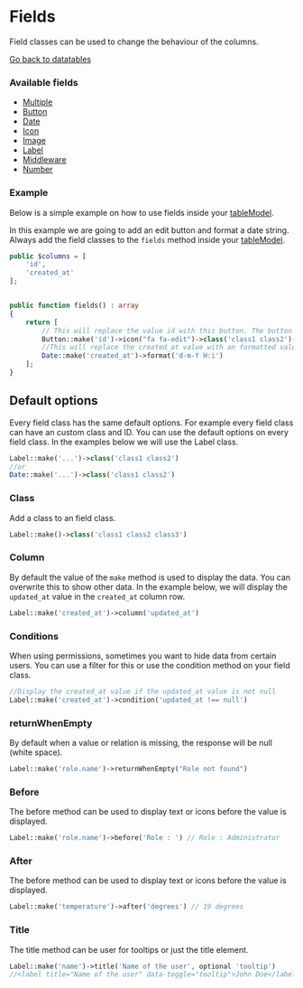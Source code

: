 # Fields
Field classes can be used to change the behaviour of the columns. 

[Go back to datatables](https://singlequote.github.io/Laravel-datatables)

### Available fields
- [Multiple](https://singlequote.github.io/Laravel-datatables/fields/multiple)
- [Button](https://singlequote.github.io/Laravel-datatables/fields/button)
- [Date](https://singlequote.github.io/Laravel-datatables/fields/date)
- [Icon](https://singlequote.github.io/Laravel-datatables/fields/icon)
- [Image](https://singlequote.github.io/Laravel-datatables/fields/image)
- [Label](https://singlequote.github.io/Laravel-datatables/fields/label)
- [Middleware](https://singlequote.github.io/Laravel-datatables/fields/middleware)
- [Number](https://singlequote.github.io/Laravel-datatables/fields/number)


### Example
Below is a simple example on how to use fields inside your [tableModel](https://singlequote.github.io/Laravel-datatables/table-models). 

In this example we are going to add an edit button and format a date string.
Always add the field classes to the `fields` method inside your [tableModel](https://singlequote.github.io/Laravel-datatables/table-models).
```php
public $columns = [
    'id',
    'created_at'
];


public function fields() : array
{
    return [
        // This will replace the value id with this button. The button will be clickable and has an icon and 2 classes
        Button::make('id')->icon("fa fa-edit")->class('class1 class2')->route('my-route.edit', 'id'),
        //This will replace the created_at value with an formatted value. The format will be day-month-year hour:minutes
        Date::make('created_at')->format('d-m-Y H:i')
    ];
}
```

## Default options
Every field class has the same default options. For example every field class can have an custom class and ID.
You can use the default options on every field class. In the examples below we will use the Label class.
```php
Label::make('...')->class('class1 class2')
//or
Date::make('...')->class('class1 class2')
```

### Class
Add a class to an field class. 
```php
Label::make()->class('class1 class2 class3')
```

### Column
By default the value of the `make` method is used to display the data. You can overwrite this to show other data.
In the example below, we will display the `updated_at` value in the `created_at` column row.
```php
Label::make('created_at')->column('updated_at')
```

### Conditions
When using permissions, sometimes you want to hide data from certain users. You can use a filter for this or use the condition method on your field class.
```php
//Display the created_at value if the updated_at value is not null
Label::make('created_at')->condition('updated_at !== null')
```

### returnWhenEmpty
By default when a value or relation is missing, the response will be null (white space).
```php
Label::make('role.name')->returnWhenEmpty("Role not found")
```

### Before
The before method can be used to display text or icons before the value is displayed.
```php
Label::make('role.name')->before('Role : ') // Role : Administrator
```

### After
The before method can be used to display text or icons before the value is displayed.
```php
Label::make('temperature')->after('degrees') // 19 degrees
```

### Title
The title method can be user for tooltips or just the title element.
```php
Label::make('name')->title('Name of the user', optional 'tooltip')
//<label title="Name of the user" data-toggle="tooltip">John Doe</label>
```
